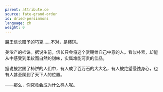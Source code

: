 ```yaml
---
parent: attribute.ce
source: fate-grand-order
id: dried-persimmons
language: zh
weight: 0
---
```


魔王信长赠予的巧克……不对，是柿饼。

美浓产的柿饼。据说生前，信长只会将这个赏赐给自己中意的人。看似朴素，却能从中感受到柔软而自然的甜味，实属难能可贵的佳品。

据说被赏赐了柿饼的人们中，有人成了百万石的大大名，有人被绝望侵蚀身心，也有人甚至爬到了天下人的位置。

——那么，你究竟会成为什么样人呢。
